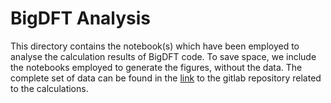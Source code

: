 # BigDFT Analysis

This directory contains the notebook(s) which have been employed to analyse the calculation results of BigDFT code.
To save space, we include the notebooks employed to generate the figures, without the data.
The complete set of data can be found in the [link](https://gitlab.com/luigigenovese/bigdft-mpro) to the gitlab repository related to the calculations.
